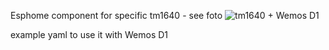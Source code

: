 Esphome component for specific tm1640 - see foto
![tm1640 + Wemos D1](https://github.com/user-attachments/assets/d824b68e-c831-42d5-9bf4-9b78cfb18c62)

example yaml to use it with Wemos D1
